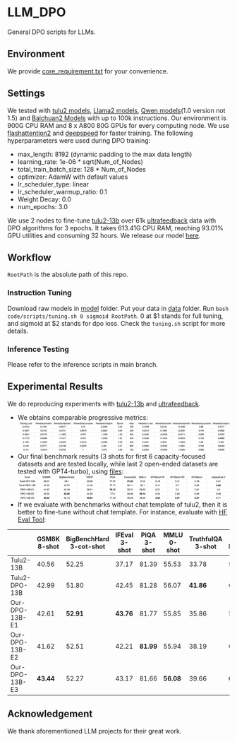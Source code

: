# LLM_DPO
General DPO scripts for LLMs.

## Environment
We provide [core_requirement.txt](core_requirement.txt) for your convenience.

## Settings
We tested with [tulu2 models](https://huggingface.co/collections/allenai/tulu-v2-suite-6551b56e743e6349aab45101), [Llama2 models](https://huggingface.co/meta-llama), [Qwen models](https://huggingface.co/Qwen)(1.0 version not 1.5) and [Baichuan2 Models](https://huggingface.co/baichuan-inc) with up to 100k instructions. Our environment is 900G CPU RAM and 8 x A800 80G GPUs for every computing node. We use [flashattention2](https://github.com/Dao-AILab/flash-attention) and [deepspeed](https://github.com/microsoft/DeepSpeed/tree/master) for faster training. The following hyperparameters were used during DPO training:
- max_length: 8192 (dynamic padding to the max data length)
- learning_rate: 1e-06 * sqrt(Num_of_Nodes)
- total_train_batch_size: 128 * Num_of_Nodes
- optimizer: AdamW with default values
- lr_scheduler_type: linear
- lr_scheduler_warmup_ratio: 0.1
- Weight Decay: 0.0
- num_epochs: 3.0

We use 2 nodes to fine-tune [tulu2-13b](https://huggingface.co/allenai/tulu-2-13b) over 61k [ultrafeedback](https://huggingface.co/datasets/HuggingFaceH4/ultrafeedback_binarized) data with DPO algorithms for 3 epochs. It takes 613.41G CPU RAM, reaching 93.01% GPU utilities and consuming 32 hours. We release our model [here](https://huggingface.co/Junrulu/Reproduced-tulu2-dpo-13b).

## Workflow
`RootPath` is the absolute path of this repo.

### Instruction Tuning
Download raw models in [model](model) folder. Put your data in [data](data) folder. Run `bash code/scripts/tuning.sh 0 sigmoid RootPath`. 0 at $1 stands for full tuning, and sigmoid at $2 stands for dpo loss. Check the `tuning.sh` script for more details.

### Inference Testing
Please refer to the inference scripts in main branch.

## Experimental Results
We do reproducing experiments with [tulu2-13b](https://huggingface.co/allenai/tulu-2-13b) and [ultrafeedback](https://huggingface.co/datasets/HuggingFaceH4/ultrafeedback_binarized). 
- We obtains comparable progressive metrics: ![](assets/metrics.png)
- Our final benchmark results (3 shots for first 6 capacity-focused datasets and are tested locally, while last 2 open-ended datasets are tested with GPT4-turbo), using [files](https://huggingface.co/datasets/Junrulu/Reproduced-tulu2-test-sets): ![](assets/benchmarks.png)
- If we evaluate with benchmarks without chat template of tulu2, then it is better to fine-tune without chat template. For instance, evaluate with [HF Eval Tool](https://github.com/EleutherAI/lm-evaluation-harness):

| | GSM8K 8-shot | BigBenchHard 3-cot-shot | IFEval 3-shot | PiQA 3-shot | MMLU 0-shot | TruthfulQA 3-shot | MT-Bench | AlpacaEval 2 |
| ---- | ---- | ---- | ---- | ---- | ---- | ---- | ---- | ---- |
| Tulu2-13B | 40.56 | 52.25 | 37.17 | 81.39 | 55.53 | 33.78 | 5.79 | 2.61 |
| Tulu2-DPO-13B | 42.99 | 51.80 | 42.45 | 81.28 | 56.07 | **41.86** | 6.06 | **6.96** |
| Our-DPO-13B-E1 | 42.61 | **52.91** | **43.76** | 81.77 | 55.85 | 35.86 | 5.91 | 4.60 |
| Our-DPO-13B-E2 | 41.62 | 52.51 | 42.21 | **81.99** | 55.94 | 38.19 | 6.09 | 6.09 |
| Our-DPO-13B-E3 | **43.44** | 52.27 | 43.17 | 81.66 | **56.08** | 39.66 | **6.27** | 6.71 |

## Acknowledgement
We thank aforementioned LLM projects for their great work.
